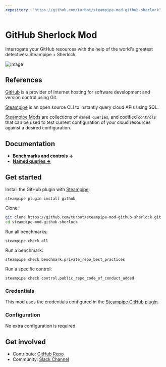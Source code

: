 ```yaml
---
repository: "https://github.com/turbot/steampipe-mod-github-sherlock"
---
```


# GitHub Sherlock Mod

Interrogate your GitHub resources with the help of the world's greatest detectives: Steampipe + Sherlock.

![image](https://raw.githubusercontent.com/turbot/steampipe-mod-github-sherlock/main/docs/github-sherlock-console-output.png)

## References

[GitHub](https://github.com/) is a provider of Internet hosting for software development and version control using Git.

[Steampipe](https://steampipe.io) is an open source CLI to instantly query cloud APIs using SQL.

[Steampipe Mods](https://steampipe.io/docs/reference/mod-resources#mod) are collections of `named queries`, and codified `controls` that can be used to test current configuration of your cloud resources against a desired configuration.


## Documentation

- **[Benchmarks and controls →](https://hub.steampipe.io/mods/turbot/github_sherlock/controls)**
- **[Named queries →](https://hub.steampipe.io/mods/turbot/github_sherlock/queries)**

## Get started

Install the GitHub plugin with [Steampipe](https://steampipe.io):
```shell
steampipe plugin install github
```

Clone:
```sh
git clone https://github.com/turbot/steampipe-mod-github-sherlock.git
cd steampipe-mod-github-sherlock
```

Run all benchmarks:
```shell
steampipe check all
```

Run a benchmark:
```shell
steampipe check benchmark.private_repo_best_practices
```

Run a specific control:
```shell
steampipe check control.public_repo_code_of_conduct_added
```

### Credentials

This mod uses the credentials configured in the [Steampipe GitHub plugin](https://hub.steampipe.io/plugins/turbot/github).

### Configuration

No extra configuration is required.

## Get involved

* Contribute: [GitHub Repo](https://github.com/turbot/steampipe-mod-github-sherlock)
* Community: [Slack Channel](https://join.slack.com/t/steampipe/shared_invite/zt-oij778tv-lYyRTWOTMQYBVAbtPSWs3g)
